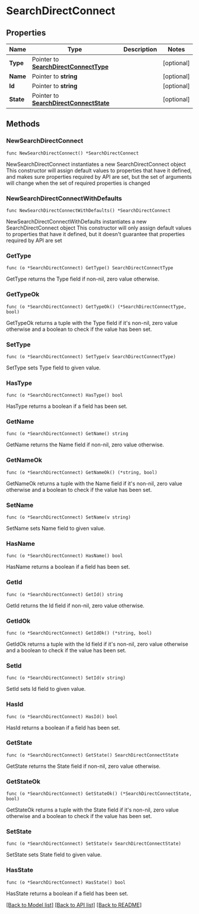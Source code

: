 # SearchDirectConnect

## Properties

Name | Type | Description | Notes
------------ | ------------- | ------------- | -------------
**Type** | Pointer to [**SearchDirectConnectType**](SearchDirectConnectType.md) |  | [optional] 
**Name** | Pointer to **string** |  | [optional] 
**Id** | Pointer to **string** |  | [optional] 
**State** | Pointer to [**SearchDirectConnectState**](SearchDirectConnectState.md) |  | [optional] 

## Methods

### NewSearchDirectConnect

`func NewSearchDirectConnect() *SearchDirectConnect`

NewSearchDirectConnect instantiates a new SearchDirectConnect object
This constructor will assign default values to properties that have it defined,
and makes sure properties required by API are set, but the set of arguments
will change when the set of required properties is changed

### NewSearchDirectConnectWithDefaults

`func NewSearchDirectConnectWithDefaults() *SearchDirectConnect`

NewSearchDirectConnectWithDefaults instantiates a new SearchDirectConnect object
This constructor will only assign default values to properties that have it defined,
but it doesn't guarantee that properties required by API are set

### GetType

`func (o *SearchDirectConnect) GetType() SearchDirectConnectType`

GetType returns the Type field if non-nil, zero value otherwise.

### GetTypeOk

`func (o *SearchDirectConnect) GetTypeOk() (*SearchDirectConnectType, bool)`

GetTypeOk returns a tuple with the Type field if it's non-nil, zero value otherwise
and a boolean to check if the value has been set.

### SetType

`func (o *SearchDirectConnect) SetType(v SearchDirectConnectType)`

SetType sets Type field to given value.

### HasType

`func (o *SearchDirectConnect) HasType() bool`

HasType returns a boolean if a field has been set.

### GetName

`func (o *SearchDirectConnect) GetName() string`

GetName returns the Name field if non-nil, zero value otherwise.

### GetNameOk

`func (o *SearchDirectConnect) GetNameOk() (*string, bool)`

GetNameOk returns a tuple with the Name field if it's non-nil, zero value otherwise
and a boolean to check if the value has been set.

### SetName

`func (o *SearchDirectConnect) SetName(v string)`

SetName sets Name field to given value.

### HasName

`func (o *SearchDirectConnect) HasName() bool`

HasName returns a boolean if a field has been set.

### GetId

`func (o *SearchDirectConnect) GetId() string`

GetId returns the Id field if non-nil, zero value otherwise.

### GetIdOk

`func (o *SearchDirectConnect) GetIdOk() (*string, bool)`

GetIdOk returns a tuple with the Id field if it's non-nil, zero value otherwise
and a boolean to check if the value has been set.

### SetId

`func (o *SearchDirectConnect) SetId(v string)`

SetId sets Id field to given value.

### HasId

`func (o *SearchDirectConnect) HasId() bool`

HasId returns a boolean if a field has been set.

### GetState

`func (o *SearchDirectConnect) GetState() SearchDirectConnectState`

GetState returns the State field if non-nil, zero value otherwise.

### GetStateOk

`func (o *SearchDirectConnect) GetStateOk() (*SearchDirectConnectState, bool)`

GetStateOk returns a tuple with the State field if it's non-nil, zero value otherwise
and a boolean to check if the value has been set.

### SetState

`func (o *SearchDirectConnect) SetState(v SearchDirectConnectState)`

SetState sets State field to given value.

### HasState

`func (o *SearchDirectConnect) HasState() bool`

HasState returns a boolean if a field has been set.


[[Back to Model list]](../README.md#documentation-for-models) [[Back to API list]](../README.md#documentation-for-api-endpoints) [[Back to README]](../README.md)


